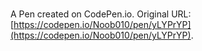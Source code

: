 # 

A Pen created on CodePen.io. Original URL: [https://codepen.io/Noob010/pen/yLYPrYP](https://codepen.io/Noob010/pen/yLYPrYP).


